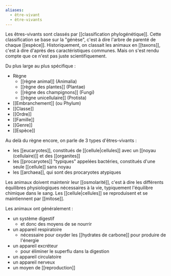 ```yaml
---
aliases:
  - être-vivant
  - être-vivants
---
```

Les êtres-vivants sont classés par [[classification phylogénétique]]. Cette classification se base sur la "génèse", c'est à dire l'arbre de parenté de chaque [[espèce]]. Historiquement, on classait les animaux en [[taxons]], c'est à dire d'après des caractéristiques communes. Mais on s'est rendu compte que ce n'est pas juste scientifiquement.

Du plus large au plus spécifique :
- Règne
	- [[règne animal]] (Animalia)
	- [[règne des plantes]] (Plantae)
	- [[règne des champignons]] (Fungi)
	- [[règne unicellulaire]] (Protista)
- [[Embranchement]] (ou Phylum)
- [[Classe]]
- [[Ordre]]
- [[Famille]]
- [[Genre]]
- [[Espèce]]

Au delà du règne encore, on parle de 3 types d'êtres-vivants :
* les [[eucaryotes]], constitués de [[cellule|cellules]] avec un [[noyau (cellulaire)]] et des [[organites]]
* les [[procaryotes]] "typiques" appelées bactéries, constitués d'une seule [[cellule]] sans noyau
* les [[archaea]], qui sont des procaryotes atypiques

Les animaux doivent maintenir leur [[osmolarité]], c'est à dire les différents équilibres physiologiques nécessaires à la vie, typiquement l'équilibre chimique dans le sang. Les [[cellule|cellules]] se reproduisent et se maintiennent par [[mitose]].


Les animaux ont généralement :
- un système digestif
	- et donc des moyens de se nourrir
- un appareil respiratoire
	- nécessaire pour oxyder les [[hydrates de carbone]] pour produire de l'énergie
- un appareil excréteur
	- pour éliminer le superflu dans la digestion
- un appareil circulatoire
- un appareil nerveux
- un moyen de [[reproduction]]


